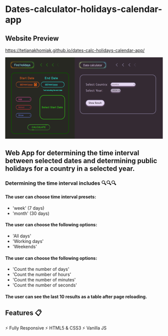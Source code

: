 # Dates-calculator-holidays-calendar-app
## Website Preview

https://tetianakhomiak.github.io/dates-calc-holidays-calendar-app/

![GitHub Logo](https://github.com/TetianaKhomiak/dates-calc-holidays-calendar-app/blob/main/website-preview.jpg?raw=true)


## Web App for determining the time interval between selected dates and determining public holidays for a country in a selected year. 

### Determining the time interval includes 🔍🔍🔍

#### The user can choose time interval presets:
* 'week' (7 days)
* 'month' (30 days)

#### The user can choose the following options:
* 'All days'
* 'Working days'
* 'Weekends'

#### The user can choose the following options:
* 'Count the number of days'
* 'Count the number of hours'
* 'Count the number of minutes'
* 'Count the number of seconds'

#### The user can see the last 10 results as a table after page reloading.

## Features 📋
⚡️ Fully Responsive 
⚡️ HTML5 & CSS3 
⚡️ Vanilla JS 
